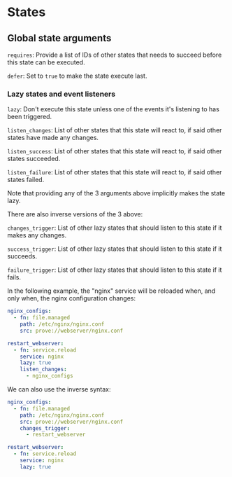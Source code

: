 # States

## Global state arguments

`requires`: Provide a list of IDs of other states that needs to succeed before this state can be executed.

`defer`: Set to `true` to make the state execute last.

### Lazy states and event listeners

`lazy`: Don't execute this state unless one of the events it's listening to has been triggered.

`listen_changes`: List of other states that this state will react to, if said other states have made any changes.

`listen_success`: List of other states that this state will react to, if said other states succeeded.

`listen_failure`: List of other states that this state will react to, if said other states failed.

Note that providing any of the 3 arguments above implicitly makes the state lazy.

There are also inverse versions of the 3 above:

`changes_trigger`: List of other lazy states that should listen to this state if it makes any changes.

`success_trigger`: List of other lazy states that should listen to this state if it succeeds.

`failure_trigger`: List of other lazy states that should listen to this state if it fails.

In the following example, the "nginx" service will be reloaded when, and only when, the nginx configuration changes:

```yaml
nginx_configs:
  - fn: file.managed
    path: /etc/nginx/nginx.conf
    src: prove://webserver/nginx.conf

restart_webserver:
  - fn: service.reload
    service: nginx
    lazy: true
    listen_changes:
      - nginx_configs
```

We can also use the inverse syntax:

```yaml
nginx_configs:
  - fn: file.managed
    path: /etc/nginx/nginx.conf
    src: prove://webserver/nginx.conf
    changes_trigger:
      - restart_webserver

restart_webserver:
  - fn: service.reload
    service: nginx
    lazy: true
```
